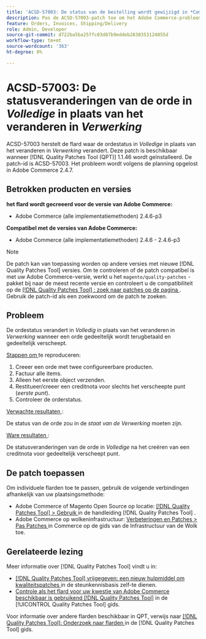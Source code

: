 ```yaml
---
title: 'ACSD-57003: De status van de bestelling wordt gewijzigd in *Complete* in plaats van te worden gewijzigd in *Processing*'
description: Pas de ACSD-57003-patch toe om het Adobe Commerce-probleem op te lossen waarbij de status van de bestelling verandert in *Complete* in plaats van te veranderen in *Processing*.
feature: Orders, Invoices, Shipping/Delivery
role: Admin, Developer
source-git-commit: d722ba5ba25ffc03d87b9eddeb2830353124055d
workflow-type: tm+mt
source-wordcount: '363'
ht-degree: 0%

---
```


# ACSD-57003: De statusveranderingen van de orde in *Volledige* in plaats van het veranderen in *Verwerking*

ACSD-57003 herstelt de flard waar de ordestatus in *Volledige* in plaats van het veranderen in *Verwerking* verandert. Deze patch is beschikbaar wanneer [!DNL Quality Patches Tool (QPT)] 1.1.46 wordt geïnstalleerd. De patch-id is ACSD-57003. Het probleem wordt volgens de planning opgelost in Adobe Commerce 2.4.7.

## Betrokken producten en versies

**het flard wordt gecreeerd voor de versie van Adobe Commerce:**

* Adobe Commerce (alle implementatiemethoden) 2.4.6-p3

**Compatibel met de versies van Adobe Commerce:**

* Adobe Commerce (alle implementatiemethoden) 2.4.6 - 2.4.6-p3

>[!NOTE]
>
>De patch kan van toepassing worden op andere versies met nieuwe [!DNL Quality Patches Tool] versies. Om te controleren of de patch compatibel is met uw Adobe Commerce-versie, werkt u het `magento/quality-patches` -pakket bij naar de meest recente versie en controleert u de compatibiliteit op de [[!DNL Quality Patches Tool] : zoek naar patches op de pagina ](https://experienceleague.adobe.com/tools/commerce-quality-patches/index.html) . Gebruik de patch-id als een zoekwoord om de patch te zoeken.

## Probleem

De ordestatus verandert in *Volledig* in plaats van het veranderen in *Verwerking* wanneer een orde gedeeltelijk wordt terugbetaald en gedeeltelijk verscheept.

<u> Stappen om </u> te reproduceren:

1. Creeer een orde met twee configureerbare producten.
1. Factuur alle items.
1. Alleen het eerste object verzenden.
1. Restitueer/creeer een creditnota voor slechts het verscheepte punt (*eerste punt*).
1. Controleer de orderstatus.

<u> Verwachte resultaten </u>:

De status van de orde zou in de _staat van de Verwerking_ moeten zijn.

<u> Ware resultaten </u>:

De statusveranderingen van de orde in *Volledige* na het creëren van een creditnota voor gedeeltelijk verscheept punt.

## De patch toepassen

Om individuele flarden toe te passen, gebruik de volgende verbindingen afhankelijk van uw plaatsingsmethode:

* Adobe Commerce of Magento Open Source op locatie: [[!DNL Quality Patches Tool]  > Gebruik ](https://experienceleague.adobe.com/docs/commerce-operations/tools/quality-patches-tool/usage.html) in de handleiding [!DNL Quality Patches Tool] .
* Adobe Commerce op wolkeninfrastructuur: [ Verbeteringen en Patches > Pas Patches ](https://experienceleague.adobe.com/docs/commerce-cloud-service/user-guide/develop/upgrade/apply-patches.html) in Commerce op de gids van de Infrastructuur van de Wolk toe.

## Gerelateerde lezing

Meer informatie over [!DNL Quality Patches Tool] vindt u in:

* [[!DNL Quality Patches Tool]  vrijgegeven: een nieuw hulpmiddel om kwaliteitspatches ](https://experienceleague.adobe.com/en/docs/commerce-knowledge-base/kb/announcements/commerce-announcements/magento-quality-patches-released-new-tool-to-self-serve-quality-patches) in de steunkennisbasis zelf-te dienen.
* [ Controle als het flard voor uw kwestie van Adobe Commerce beschikbaar is gebruikend  [!DNL Quality Patches Tool]](/help/tools/quality-patches-tool/patches-available-in-qpt/check-patch-for-magento-issue-with-magento-quality-patches.md) in de [!UICONTROL Quality Patches Tool] gids.


Voor informatie over andere flarden beschikbaar in QPT, verwijs naar [[!DNL Quality Patches Tool]: Onderzoek naar flarden ](https://experienceleague.adobe.com/tools/commerce-quality-patches/index.html) in de [!DNL Quality Patches Tool] gids.
